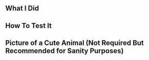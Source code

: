 ## What I Did

## How To Test It

## Picture of a Cute Animal (Not Required But Recommended for Sanity Purposes)